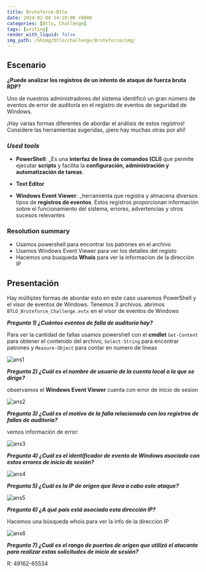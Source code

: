 ```yaml
---
title: Bruteforce-Btlo
date: 2024-02-08 14:10:00 +0800
categories: [Btlo, Challenge]
tags: [writing]
render_with_liquid: false
img_path: /Ghimg/btlo/challenge/Bruteforce/img/
---
```


## Escenario

**¿Puede analizar los registros de un intento de ataque de fuerza bruta RDP?**  
  
Uno de nuestros administradores del sistema identificó un gran número de eventos de error de auditoría en el registro de eventos de seguridad de Windows.  
  
¡Hay varias formas diferentes de abordar el análisis de estos registros! Considere las herramientas sugeridas, ¡pero hay muchas otras por ahí!


### *Used tools*

- **PowerShell**: _Es una **interfaz de línea de comandos (CLI)** que permite ejecutar **scripts** y facilita la **configuración, administración y automatización de tareas**.

- **Text Editor** 

- **Windows Event Viewer**: _herramienta que registra y almacena diversos tipos de **registros de eventos**. Estos registros proporcionan información sobre el funcionamiento del sistema, errores, advertencias y otros sucesos relevantes
### Resolution summary

- Usamos powershell para encontrar los patrones en el archivo
- Usamos Windows Event Viewer para ver los detalles del registo
- Hacemos una busqueda **Whois** para ver la informacion de la dirección IP 


## Presentación 

Hay múltiples formas de abordar esto en este caso usaremos PowerShell y el visor de eventos de Windows.
Tenemos 3 archivos. abrimos `BTLO_Bruteforce_Challenge.evtx` en el visor de eventos de Windows

**_Pregunta 1) ¿Cuántos eventos de falla de auditoría hay?_** 

Para ver la cantidad de fallas usamos powershell con el **cmdlet** ```Get-Content``` para obtener el contenido del archivo, ```Select-String``` para encontrar patrones y ```Measure-Object``` para contar en numero de lineas


![ans1](Pasted_image_20240126155251_i7bmak.png)

**_Pregunta 2) ¿Cuál es el nombre de usuario de la cuenta local a la que se dirige?_** 

observamos el **Windows Event Viewer** cuenta con error de inicio de sesion

![ans2](Pasted_image_20240126162800_wcrcjt)


**_Pregunta 3) ¿Cuál es el motivo de la falla relacionada con los registros de fallas de auditoría?_** 

vemos información de error:

![ans3](Pasted_image_20240126163313_cxppdj)


**_Pregunta 4) ¿Cuál es el identificador de evento de Windows asociado con estos errores de inicio de sesión?_**

![ans4](Pasted_image_20240126163442_fy0jcw)


**_Pregunta 5) ¿Cuál es la IP de origen que lleva a cabo este ataque?_** 

![ans5](Pasted_image_20240126163547_xeymix)


**_Pregunta 6) ¿A qué país está asociada esta dirección IP?_** 

Hacemos una búsqueda whois para ver la info de la direccion IP

![ans6](Pasted_image_20240126164133_mfwmnu)


**_Pregunta 7) ¿Cuál es el rango de puertos de origen que utilizó el atacante para realizar estas solicitudes de inicio de sesión?_**

R: 49162-65534
